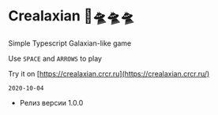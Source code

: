 # Crealaxian 🚀🛸🛸🛸

Simple Typescript Galaxian-like game

Use `SPACE` and `ARROWS` to play

Try it on [https://crealaxian.crcr.ru](https://crealaxian.crcr.ru/)

`2020-10-04`
* Релиз версии 1.0.0